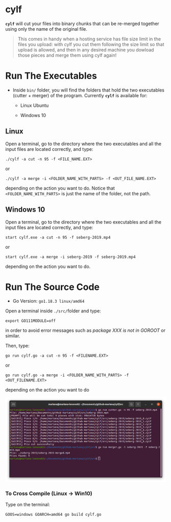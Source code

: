 # cylf

**`cylf`** will cut your files into binary chunks that can be re-merged together using only the name of the original file. 

> This comes in handy when a hosting service has file size limit in the files you upload: with cylf you cut them following the size limit so that upload is allowed, and then in any desired machine you dowload those pieces and merge them using cylf again!

# Run The Executables

- Inside `bin/` folder, you will find the folders that hold the two executables (cutter + merger) of the program. Currently **`cylf`** is available for:

    - Linux Ubuntu

    - Windows 10

## Linux

Open a terminal, go to the directory where the two executables and all the input files are located correctly, and type:

```
./cylf -a cut -n 95 -f <FILE_NAME.EXT>
```

or 

```
./cylf -a merge -i <FOLDER_NAME_WITH_PARTS> -f <OUT_FILE_NAME.EXT>
```

depending on the action you want to do. Notice that `<FOLDER_NAME_WITH_PARTS>` is just the name of the folder, not the path.

## Windows 10

Open a terminal, go to the directory where the two executables and all the input files are located correctly, and type:

```
start cylf.exe -a cut -n 95 -f seberg-2019.mp4
```

or 

```
start cylf.exe -a merge -i seberg-2019 -f seberg-2019.mp4
```

depending on the action you want to do.

# Run The Source Code

- Go Version: `go1.18.3 linux/amd64`

Open a terminal inside `./src/`folder and type: 

```
export GO111MODULE=off
```

in order to avoid error messages such as *package XXX is not in GOROOT* or similar.

Then, type:

```
go run cylf.go -a cut -n 95 -f <FILENAME.EXT>
```

or

```
go run cylf.go -a merge -i <FOLDER_NAME_WITH_PARTS> -f <OUT_FILENAME.EXT>
```

depending on the action you want to do

![img](res/sc-v1.png)

### To Cross Compile (Linux -> Win10)

Type on the terminal:

```
GOOS=windows GOARCH=amd64 go build cylf.go
```
